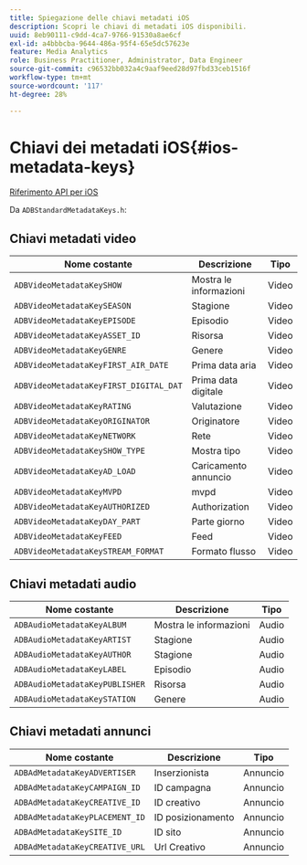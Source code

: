 ```yaml
---
title: Spiegazione delle chiavi metadati iOS
description: Scopri le chiavi di metadati iOS disponibili.
uuid: 8eb90111-c9dd-4ca7-9766-91530a8ae6cf
exl-id: a4bbbcba-9644-486a-95f4-65e5dc57623e
feature: Media Analytics
role: Business Practitioner, Administrator, Data Engineer
source-git-commit: c96532bb032a4c9aaf9eed28d97fbd33ceb1516f
workflow-type: tm+mt
source-wordcount: '117'
ht-degree: 28%

---
```


# Chiavi dei metadati iOS{#ios-metadata-keys}

[Riferimento API per iOS](https://adobe-marketing-cloud.github.io/media-sdks/reference/ios/)

Da `ADBStandardMetadataKeys.h`:

## Chiavi metadati video

| Nome costante | Descrizione | Tipo |
|---|---|---|
| `ADBVideoMetadataKeySHOW` | Mostra le informazioni | Video |
| `ADBVideoMetadataKeySEASON` | Stagione | Video |
| `ADBVideoMetadataKeyEPISODE` | Episodio | Video |
| `ADBVideoMetadataKeyASSET_ID` | Risorsa | Video |
| `ADBVideoMetadataKeyGENRE` | Genere | Video |
| `ADBVideoMetadataKeyFIRST_AIR_DATE` | Prima data aria | Video |
| `ADBVideoMetadataKeyFIRST_DIGITAL_DAT` | Prima data digitale | Video |
| `ADBVideoMetadataKeyRATING` | Valutazione | Video |
| `ADBVideoMetadataKeyORIGINATOR` | Originatore | Video |
| `ADBVideoMetadataKeyNETWORK` | Rete  | Video |
| `ADBVideoMetadataKeySHOW_TYPE` | Mostra tipo | Video |
| `ADBVideoMetadataKeyAD_LOAD` | Caricamento annuncio | Video |
| `ADBVideoMetadataKeyMVPD` | mvpd | Video |
| `ADBVideoMetadataKeyAUTHORIZED` | Authorization | Video |
| `ADBVideoMetadataKeyDAY_PART` | Parte giorno | Video |
| `ADBVideoMetadataKeyFEED` | Feed | Video |
| `ADBVideoMetadataKeySTREAM_FORMAT` | Formato flusso | Video |

## Chiavi metadati audio

| Nome costante | Descrizione | Tipo |
|---|---|---|
| `ADBAudioMetadataKeyALBUM` | Mostra le informazioni | Audio |
| `ADBAudioMetadataKeyARTIST` | Stagione | Audio |
| `ADBAudioMetadataKeyAUTHOR` | Stagione | Audio |
| `ADBAudioMetadataKeyLABEL` | Episodio | Audio |
| `ADBAudioMetadataKeyPUBLISHER` | Risorsa | Audio |
| `ADBAudioMetadataKeySTATION` | Genere | Audio |

## Chiavi metadati annunci

| Nome costante | Descrizione | Tipo |
|---|---|---|
| `ADBAdMetadataKeyADVERTISER` | Inserzionista | Annuncio |
| `ADBAdMetadataKeyCAMPAIGN_ID` | ID campagna | Annuncio |
| `ADBAdMetadataKeyCREATIVE_ID` | ID creativo | Annuncio |
| `ADBAdMetadataKeyPLACEMENT_ID` | ID posizionamento | Annuncio |
| `ADBAdMetadataKeySITE_ID` | ID sito | Annuncio |
| `ADBAdMetadataKeyCREATIVE_URL` | Url Creativo | Annuncio |
